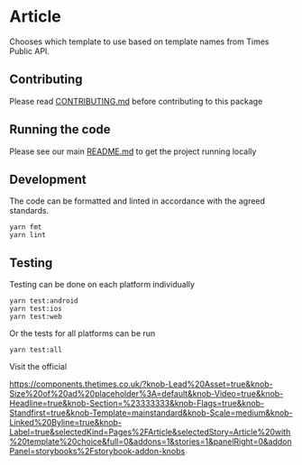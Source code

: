 # Article

Chooses which template to use based on template names from Times Public API.

## Contributing

Please read [CONTRIBUTING.md](./CONTRIBUTING.md) before contributing to this
package

## Running the code

Please see our main [README.md](../README.md) to get the project running locally

## Development

The code can be formatted and linted in accordance with the agreed standards.

```
yarn fmt
yarn lint
```

## Testing

Testing can be done on each platform individually

```
yarn test:android
yarn test:ios
yarn test:web
```

Or the tests for all platforms can be run

```
yarn test:all
```

Visit the official

https://components.thetimes.co.uk/?knob-Lead%20Asset=true&knob-Size%20of%20ad%20placeholder%3A=default&knob-Video=true&knob-Headline=true&knob-Section=%23333333&knob-Flags=true&knob-Standfirst=true&knob-Template=mainstandard&knob-Scale=medium&knob-Linked%20Byline=true&knob-Label=true&selectedKind=Pages%2FArticle&selectedStory=Article%20with%20template%20choice&full=0&addons=1&stories=1&panelRight=0&addonPanel=storybooks%2Fstorybook-addon-knobs
